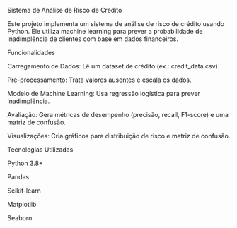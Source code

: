 Sistema de Análise de Risco de Crédito

Este projeto implementa um sistema de análise de risco de crédito usando Python. Ele utiliza machine learning para prever a probabilidade de inadimplência de clientes com base em dados financeiros.


Funcionalidades

Carregamento de Dados: Lê um dataset de crédito (ex.: credit_data.csv).

Pré-processamento: Trata valores ausentes e escala os dados.

Modelo de Machine Learning: Usa regressão logística para prever inadimplência.

Avaliação: Gera métricas de desempenho (precisão, recall, F1-score) e uma matriz de confusão.

Visualizações: Cria gráficos para distribuição de risco e matriz de confusão.



Tecnologias Utilizadas

Python 3.8+

Pandas

Scikit-learn

Matplotlib

Seaborn